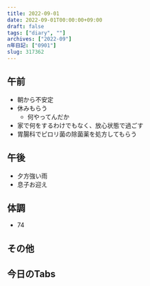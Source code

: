 ```yaml
---
title: 2022-09-01
date: 2022-09-01T00:00:00+09:00
draft: false
tags: ["diary", ""]
archives: ["2022-09"]
n年日記: ["0901"]
slug: 317362
---
```

## 午前
- 朝から不安定
- 休みもらう
  - 何やってんだか
- 家で何をするわけでもなく、放心状態で過ごす
- 胃腸科でピロリ菌の除菌薬を処方してもらう
## 午後
- 夕方強い雨
- 息子お迎え
## 体調
- 74
## その他
## 今日のTabs